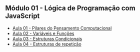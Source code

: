 ## Módulo 01 - Lógica de Programação com JavaScript

- [Aula 01 - Pilares do Pensamento Computacional](pilares-do-pensamento-computacional/readme.md)
- [Aula 02 - Variáveis e Funções](variaveis-e-funcoes/readme.md)
- [Aula 03 - Estruturas Condicionais](estruturas-condicionais/readme.md)
- [Aula 04 - Estruturas de repetição](estruturas-de-repetição/readme.md)